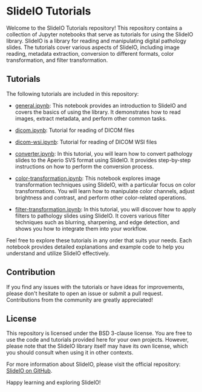 # SlideIO Tutorials

Welcome to the SlideIO Tutorials repository! This repository contains a collection of Jupyter notebooks that serve as tutorials for using the SlideIO library. SlideIO is a library for reading and manipulating digital pathology slides. The tutorials cover various aspects of SlideIO, including image reading, metadata extraction, conversion to different formats, color transformation, and filter transformation.

## Tutorials

The following tutorials are included in this repository:

- [general.ipynb](./general.ipynb): This notebook provides an introduction to SlideIO and covers the basics of using the library. It demonstrates how to read images, extract metadata, and perform other common tasks.

- [dicom.ipynb](./dicom.ipynb): Tutorial for reading of DICOM files

- [dicom-wsi.ipynb](./dicom-wsi.ipynb): Tutorial for reading of DICOM WSI files

- [converter.ipynb](./converter.ipynb): In this tutorial, you will learn how to convert pathology slides to the Aperio SVS format using SlideIO. It provides step-by-step instructions on how to perform the conversion process.

- [color-transformation.ipynb](./color-transformations.ipynb): This notebook explores image transformation techniques using SlideIO, with a particular focus on color transformations. You will learn how to manipulate color channels, adjust brightness and contrast, and perform other color-related operations.

- [filter-transformation.ipynb](./filter-transfomration.ipynb): In this tutorial, you will discover how to apply filters to pathology slides using SlideIO. It covers various filter techniques such as blurring, sharpening, and edge detection, and shows you how to integrate them into your workflow.

Feel free to explore these tutorials in any order that suits your needs. Each notebook provides detailed explanations and example code to help you understand and utilize SlideIO effectively.

## Contribution

If you find any issues with the tutorials or have ideas for improvements, please don't hesitate to open an issue or submit a pull request. Contributions from the community are greatly appreciated!

## License

This repository is licensed under the BSD 3-clause license. You are free to use the code and tutorials provided here for your own projects. However, please note that the SlideIO library itself may have its own license, which you should consult when using it in other contexts.


For more information about SlideIO, please visit the official repository: [SlideIO on GitHub](https://github.com/Booritas/slideio).

Happy learning and exploring SlideIO!